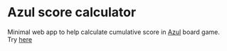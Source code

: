 # Azul score calculator

Minimal web app to help calculate cumulative score in [Azul](https://en.wikipedia.org/wiki/Azul_(board_game)) board game.\
Try [here](https://azul.giorgiogilberti.it/)
